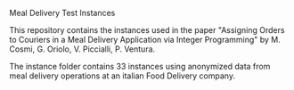 Meal Delivery Test Instances

This repository contains the instances used in the paper "Assigning Orders to Couriers in a Meal Delivery Application via Integer Programming" by  M. Cosmi, G. Oriolo, V. Piccialli, P. Ventura.

The instance folder contains 33 instances using anonymized data from meal delivery operations at an italian Food Delivery company. 
